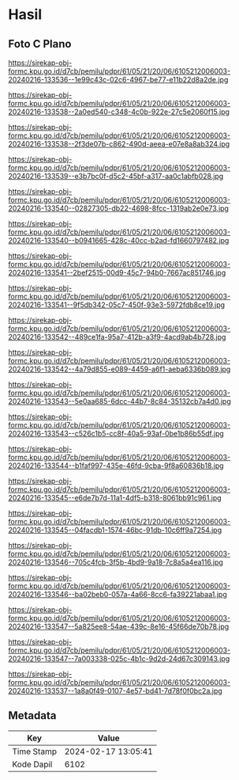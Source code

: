 # Hasil

## Foto C Plano

https://sirekap-obj-formc.kpu.go.id/d7cb/pemilu/pdpr/61/05/21/20/06/6105212006003-20240216-133536--1e99c43c-02c6-4967-be77-e11b22d8a2de.jpg

https://sirekap-obj-formc.kpu.go.id/d7cb/pemilu/pdpr/61/05/21/20/06/6105212006003-20240216-133538--2a0ed540-c348-4c0b-922e-27c5e2060f15.jpg

https://sirekap-obj-formc.kpu.go.id/d7cb/pemilu/pdpr/61/05/21/20/06/6105212006003-20240216-133538--2f3de07b-c862-490d-aeea-e07e8a8ab324.jpg

https://sirekap-obj-formc.kpu.go.id/d7cb/pemilu/pdpr/61/05/21/20/06/6105212006003-20240216-133539--e3b7bc0f-d5c2-45bf-a317-aa0c1abfb028.jpg

https://sirekap-obj-formc.kpu.go.id/d7cb/pemilu/pdpr/61/05/21/20/06/6105212006003-20240216-133540--02827305-db22-4698-8fcc-1319ab2e0e73.jpg

https://sirekap-obj-formc.kpu.go.id/d7cb/pemilu/pdpr/61/05/21/20/06/6105212006003-20240216-133540--b0941665-428c-40cc-b2ad-fd1660797482.jpg

https://sirekap-obj-formc.kpu.go.id/d7cb/pemilu/pdpr/61/05/21/20/06/6105212006003-20240216-133541--2bef2515-00d9-45c7-94b0-7667ac851746.jpg

https://sirekap-obj-formc.kpu.go.id/d7cb/pemilu/pdpr/61/05/21/20/06/6105212006003-20240216-133541--9f5db342-05c7-450f-93e3-5972fdb8ce19.jpg

https://sirekap-obj-formc.kpu.go.id/d7cb/pemilu/pdpr/61/05/21/20/06/6105212006003-20240216-133542--489ce1fa-95a7-412b-a3f9-4acd9ab4b728.jpg

https://sirekap-obj-formc.kpu.go.id/d7cb/pemilu/pdpr/61/05/21/20/06/6105212006003-20240216-133542--4a79d855-e089-4459-a6f1-aeba6336b089.jpg

https://sirekap-obj-formc.kpu.go.id/d7cb/pemilu/pdpr/61/05/21/20/06/6105212006003-20240216-133543--5e0aa685-6dcc-44b7-8c84-35132cb7a4d0.jpg

https://sirekap-obj-formc.kpu.go.id/d7cb/pemilu/pdpr/61/05/21/20/06/6105212006003-20240216-133543--c526c1b5-cc8f-40a5-93af-0be1b86b55df.jpg

https://sirekap-obj-formc.kpu.go.id/d7cb/pemilu/pdpr/61/05/21/20/06/6105212006003-20240216-133544--b1faf997-435e-46fd-9cba-9f8a60836b18.jpg

https://sirekap-obj-formc.kpu.go.id/d7cb/pemilu/pdpr/61/05/21/20/06/6105212006003-20240216-133545--e6de7b7d-11a1-4df5-b318-8061bb91c961.jpg

https://sirekap-obj-formc.kpu.go.id/d7cb/pemilu/pdpr/61/05/21/20/06/6105212006003-20240216-133545--04facdb1-1574-46bc-91db-10c6ff9a7254.jpg

https://sirekap-obj-formc.kpu.go.id/d7cb/pemilu/pdpr/61/05/21/20/06/6105212006003-20240216-133546--705c4fcb-3f5b-4bd9-9a18-7c8a5a4ea116.jpg

https://sirekap-obj-formc.kpu.go.id/d7cb/pemilu/pdpr/61/05/21/20/06/6105212006003-20240216-133546--ba02beb0-057a-4a66-8cc6-fa39221abaa1.jpg

https://sirekap-obj-formc.kpu.go.id/d7cb/pemilu/pdpr/61/05/21/20/06/6105212006003-20240216-133547--5a825ee8-54ae-439c-8e16-45f66de70b78.jpg

https://sirekap-obj-formc.kpu.go.id/d7cb/pemilu/pdpr/61/05/21/20/06/6105212006003-20240216-133547--7a003338-025c-4b1c-9d2d-24d67c309143.jpg

https://sirekap-obj-formc.kpu.go.id/d7cb/pemilu/pdpr/61/05/21/20/06/6105212006003-20240216-133537--1a8a0f49-0107-4e57-bd41-7d78f0f0bc2a.jpg


## Metadata

| Key        | Value               |
| ---------- | ------------------- |
| Time Stamp | 2024-02-17 13:05:41 |
| Kode Dapil | 6102                |



